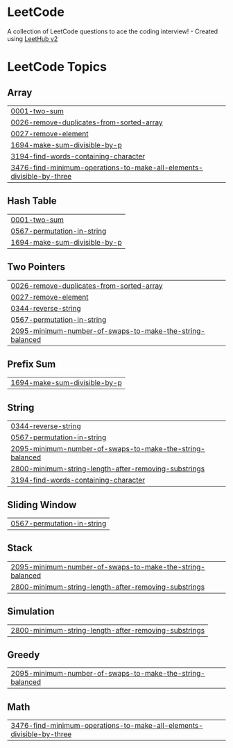 # LeetCode
A collection of LeetCode questions to ace the coding interview! - Created using [LeetHub v2](https://github.com/arunbhardwaj/LeetHub-2.0)

<!---LeetCode Topics Start-->
# LeetCode Topics
## Array
|  |
| ------- |
| [0001-two-sum](https://github.com/PeggyPriscilla/LeetCode/tree/master/0001-two-sum) |
| [0026-remove-duplicates-from-sorted-array](https://github.com/PeggyPriscilla/LeetCode/tree/master/0026-remove-duplicates-from-sorted-array) |
| [0027-remove-element](https://github.com/PeggyPriscilla/LeetCode/tree/master/0027-remove-element) |
| [1694-make-sum-divisible-by-p](https://github.com/PeggyPriscilla/LeetCode/tree/master/1694-make-sum-divisible-by-p) |
| [3194-find-words-containing-character](https://github.com/PeggyPriscilla/LeetCode/tree/master/3194-find-words-containing-character) |
| [3476-find-minimum-operations-to-make-all-elements-divisible-by-three](https://github.com/PeggyPriscilla/LeetCode/tree/master/3476-find-minimum-operations-to-make-all-elements-divisible-by-three) |
## Hash Table
|  |
| ------- |
| [0001-two-sum](https://github.com/PeggyPriscilla/LeetCode/tree/master/0001-two-sum) |
| [0567-permutation-in-string](https://github.com/PeggyPriscilla/LeetCode/tree/master/0567-permutation-in-string) |
| [1694-make-sum-divisible-by-p](https://github.com/PeggyPriscilla/LeetCode/tree/master/1694-make-sum-divisible-by-p) |
## Two Pointers
|  |
| ------- |
| [0026-remove-duplicates-from-sorted-array](https://github.com/PeggyPriscilla/LeetCode/tree/master/0026-remove-duplicates-from-sorted-array) |
| [0027-remove-element](https://github.com/PeggyPriscilla/LeetCode/tree/master/0027-remove-element) |
| [0344-reverse-string](https://github.com/PeggyPriscilla/LeetCode/tree/master/0344-reverse-string) |
| [0567-permutation-in-string](https://github.com/PeggyPriscilla/LeetCode/tree/master/0567-permutation-in-string) |
| [2095-minimum-number-of-swaps-to-make-the-string-balanced](https://github.com/PeggyPriscilla/LeetCode/tree/master/2095-minimum-number-of-swaps-to-make-the-string-balanced) |
## Prefix Sum
|  |
| ------- |
| [1694-make-sum-divisible-by-p](https://github.com/PeggyPriscilla/LeetCode/tree/master/1694-make-sum-divisible-by-p) |
## String
|  |
| ------- |
| [0344-reverse-string](https://github.com/PeggyPriscilla/LeetCode/tree/master/0344-reverse-string) |
| [0567-permutation-in-string](https://github.com/PeggyPriscilla/LeetCode/tree/master/0567-permutation-in-string) |
| [2095-minimum-number-of-swaps-to-make-the-string-balanced](https://github.com/PeggyPriscilla/LeetCode/tree/master/2095-minimum-number-of-swaps-to-make-the-string-balanced) |
| [2800-minimum-string-length-after-removing-substrings](https://github.com/PeggyPriscilla/LeetCode/tree/master/2800-minimum-string-length-after-removing-substrings) |
| [3194-find-words-containing-character](https://github.com/PeggyPriscilla/LeetCode/tree/master/3194-find-words-containing-character) |
## Sliding Window
|  |
| ------- |
| [0567-permutation-in-string](https://github.com/PeggyPriscilla/LeetCode/tree/master/0567-permutation-in-string) |
## Stack
|  |
| ------- |
| [2095-minimum-number-of-swaps-to-make-the-string-balanced](https://github.com/PeggyPriscilla/LeetCode/tree/master/2095-minimum-number-of-swaps-to-make-the-string-balanced) |
| [2800-minimum-string-length-after-removing-substrings](https://github.com/PeggyPriscilla/LeetCode/tree/master/2800-minimum-string-length-after-removing-substrings) |
## Simulation
|  |
| ------- |
| [2800-minimum-string-length-after-removing-substrings](https://github.com/PeggyPriscilla/LeetCode/tree/master/2800-minimum-string-length-after-removing-substrings) |
## Greedy
|  |
| ------- |
| [2095-minimum-number-of-swaps-to-make-the-string-balanced](https://github.com/PeggyPriscilla/LeetCode/tree/master/2095-minimum-number-of-swaps-to-make-the-string-balanced) |
## Math
|  |
| ------- |
| [3476-find-minimum-operations-to-make-all-elements-divisible-by-three](https://github.com/PeggyPriscilla/LeetCode/tree/master/3476-find-minimum-operations-to-make-all-elements-divisible-by-three) |
<!---LeetCode Topics End-->